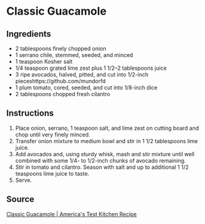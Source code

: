# Classic Guacamole

## Ingredients

* 2 tablespoons finely chopped onion
* 1 serrano chile, stemmed, seeded, and minced
* 1 teaspoon Kosher salt
* 1/4 teaspoon grated lime zest plus 1 1/2–2 tablespoons juice
* 3 ripe avocados, halved, pitted, and cut into 1/2-inch pieceshttps://github.com/mundorfd
* 1 plum tomato, cored, seeded, and cut into 1/8-inch dice
* 2 tablespoons chopped fresh cilantro

## Instructions

1. Place onion, serrano, 1 teaspoon salt, and lime zest on cutting board and chop until very finely minced.
2. Transfer onion mixture to medium bowl and stir in 1 1/2 tablespoons lime juice.
3. Add avocados and, using sturdy whisk, mash and stir mixture until well combined with some 1/4- to 1/2-inch chunks of avocado remaining.
4. Stir in tomato and cilantro. Season with salt and up to additional 1 1/2 teaspoons lime juice to taste.
5. Serve.

## Source

[Classic Guacamole | America's Test Kitchen Recipe](https://www.americastestkitchen.com/recipes/9627-classic-guacamole)
